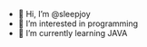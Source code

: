 - 👋 Hi, I’m @sleepjoy
- 👀 I’m interested in programming
- 🌱 I’m currently learning JAVA

<!---
sleepjoy/sleepjoy is a ✨ special ✨ repository because its `README.md` (this file) appears on your GitHub profile.
You can click the Preview link to take a look at your changes.
--->
